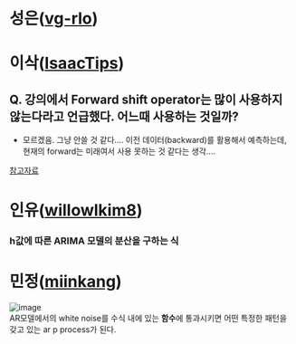 # 성은([vg-rlo](https://github.com/vg-rlo))
# 이삭([IsaacTips](https://github.com/IsaacTips))

## Q. 강의에서 Forward shift operator는 많이 사용하지 않는다라고 언급했다. 어느때 사용하는 것일까?

* 모르겠음. 그냥 안쓸 것 같다.... 이전 데이터(backward)를 활용해서 예측하는데, 현재의 forward는 미래여서 사용 못하는 것 같다는 생각....

[참고자료](https://blog.naver.com/estpublic/221766516237)

# 인유([willowlkim8](https://github.com/willowkim8))

### h값에 따른 ARIMA 모델의 분산을 구하는 식

# 민정([miinkang](https://github.com/miinkang))

![image](https://user-images.githubusercontent.com/68461606/124343164-73759e00-dc04-11eb-9b56-3fd527fc50b2.png)   
AR모델에서의 white noise를 수식 내에 있는 **함수**에 통과시키면 어떤 특정한 패턴을 갖고 있는 ar p process가 된다. 

